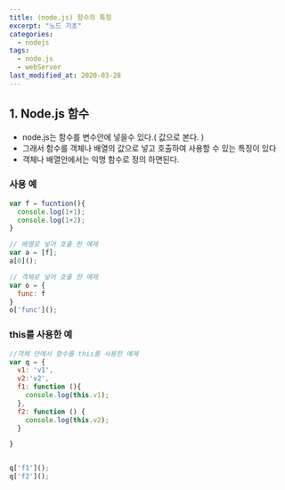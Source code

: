 ```yaml
---
title: (node.js) 함수의 특징
excerpt: "노드 기초"
categories:
  - nodejs
tags:
  - node.js
  - webServer
last_modified_at: 2020-03-28
---
```

## 1. Node.js 함수
- node.js는 함수를 변수안에 넣을수 있다.( 값으로 본다. )
- 그래서 함수를 객체나 배열의 값으로 넣고 호출하여 사용할 수 있는 특징이 있다
- 객체나 배열안에서는 익명 함수로 정의 하면된다.

### 사용 예
~~~javascript
var f = fucntion(){
  console.log(1+1);
  console.log(1+2);
}

// 배열로 넣어 호출 한 예제
var a = [f];
a[0]();

// 객체로 넣어 호출 한 예제
var o = {
  func: f
}
o['func']();
~~~
### this를 사용한 예
~~~javascript
//객체 안에서 함수를 this를 사용한 예제
var q = {
  v1: 'v1',
  v2:'v2',
  f1: function (){
    console.log(this.v1);
  },
  f2: function () {
    console.log(this.v2);
  }

}


q['f1']();
q['f2']();

~~~